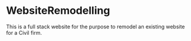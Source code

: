 # WebsiteRemodelling
This is a full stack website for the purpose to remodel an existing website for a Civil firm.
